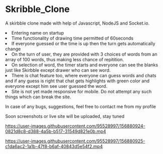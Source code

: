 # Skribble_Clone

A skirbble clone made with help of Javascript, NodeJS and Socket.io. 
<li>Entering name on startup
<li>Time functionality of drawing time permitted of 60seconds
 <li> If everyone guessed or the time is up then the turn gets automatically change
   <li> On the turn of user, they are provided with 3 choices of words from an array of 100 words, thus making less chance of repitition.
     <li>On selection of word, the timer starts and everyone can see the blanks just like Skirbble except drawer who can see word.
       <li>There is chat feature too, where everyone can guess words and chats and if any guess is right that chat gets highlights with green color and everyone except him see user guessed the word.
<li>Site is not yet made responsive for mobile. Do not attempt any such things which can break the site.<br>

 In case of any bugs, suggestions, feel free to contact me from my profile
         
Soon screenshots or live site will be uploaded, stay tuned

https://user-images.githubusercontent.com/95528997/156880924-0821d8c8-d388-4a5b-b517-31549d821e0b.mp4



https://user-images.githubusercontent.com/95528997/156880925-c1da6ac2-1a1b-47f8-b6af-40843d5e54f2.mp4

